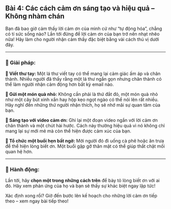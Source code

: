 ## Bài 4: Các cách cảm ơn sáng tạo và hiệu quả – Không nhàm chán

Bạn đã bao giờ cảm thấy lời cảm ơn của mình cứ như “tự động hóa”, chẳng có tí sức sống nào? Lần tới đừng để lời cảm ơn của bạn trở nên nhạt nhẽo nữa! Hãy làm cho người nhận cảm thấy đặc biệt bằng vài cách thú vị dưới đây.

---

### 📌 Giải pháp:

**🔹 Viết thư tay:**
Một lá thư viết tay có thể mang lại cảm giác ấm áp và chân thành. Nhiều người đã thấy rằng một lá thư ngắn gọn nhưng chân thành có thể làm người nhận cảm động hơn bất kỳ email nào.

**🔹 Gửi một món quà nhỏ:**
Không cần phải là thứ đắt đỏ, một món quà nhỏ như một cây bút xinh xắn hay hộp kẹo ngọt ngào có thể nói lên rất nhiều. Hãy nghĩ đến những thứ người nhận thích, họ sẽ nhớ mãi sự quan tâm của bạn.

**🔹 Sáng tạo với video cảm ơn:**
Ghi lại một đoạn video ngắn với lời cảm ơn chân thành và một chút hài hước. Cách này thường hiệu quả vì nó không chỉ mang lại sự mới mẻ mà còn thể hiện được cảm xúc của bạn.

**🔹 Tổ chức một buổi hẹn bất ngờ:**
Mời người đó đi uống cà phê hoặc ăn trưa để thể hiện lòng biết ơn. Một buổi gặp gỡ thân mật có thể giúp thắt chặt mối quan hệ hơn.

---

### 🚀 Hành động:

Lần tới, hãy **chọn một trong những cách trên** để bày tỏ lòng biết ơn với ai đó. Hãy xem phản ứng của họ và bạn sẽ thấy sự khác biệt ngay lập tức!

Xác định xong rồi? Giờ đến bước lên kế hoạch cho những lời cảm ơn tiếp theo – xem ngay bài tiếp theo!
